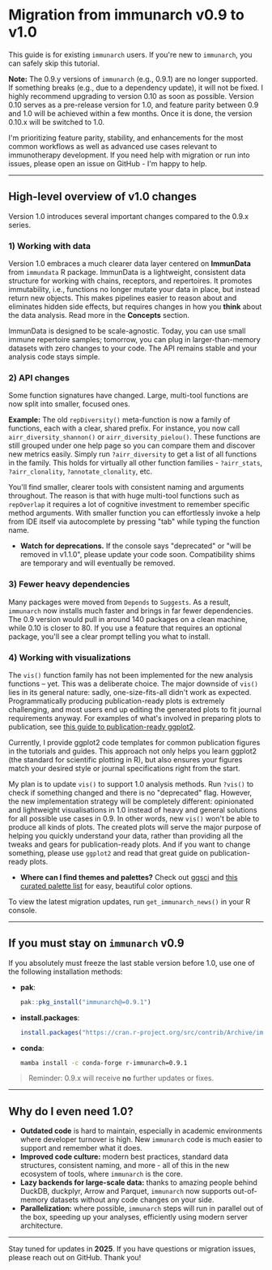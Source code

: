 # Migration from immunarch v0.9 to v1.0

This guide is for existing `immunarch` users. If you're new to `immunarch`, you can safely skip this tutorial.

**Note:** The 0.9.y versions of `immunarch` (e.g., 0.9.1) are no longer supported. If something breaks (e.g., due to a dependency update), it will not be fixed. I highly recommend upgrading to version 0.10 as soon as possible. Version 0.10 serves as a pre-release version for 1.0, and feature parity between 0.9 and 1.0 will be achieved within a few months. Once it is done, the version 0.10.x will be switched to 1.0.

I'm prioritizing feature parity, stability, and enhancements for the most common workflows as well as advanced use cases relevant to immunotherapy development. If you need help with migration or run into issues, please open an issue on GitHub - I'm happy to help.

---

## High-level overview of v1.0 changes

Version 1.0 introduces several important changes compared to the 0.9.x series.

### 1) Working with data

Version 1.0 embraces a much clearer data layer centered on **ImmunData** from `immundata` R package. ImmunData is a lightweight, consistent data structure for working with chains, receptors, and repertoires. It promotes immutability, i.e., functions no longer mutate your data in place, but instead return new objects. This makes pipelines easier to reason about and eliminates hidden side effects, but requires changes in how you **think** about the data analysis. Read more in the **Concepts** section.

ImmunData is designed to be scale-agnostic. Today, you can use small immune repertoire samples; tomorrow, you can plug in larger-than-memory datasets with zero changes to your code. The API remains stable and your analysis code stays simple.

### 2) API changes

Some function signatures have changed. Large, multi-tool functions are now split into smaller, focused ones.

**Example:** The old `repDiversity()` meta-function is now a family of functions, each with a clear, shared prefix. For instance, you now call `airr_diversity_shannon()` or `airr_diversity_pielou()`. These functions are still grouped under one help page so you can compare them and discover new metrics easily. Simply run `?airr_diversity` to get a list of all functions in the family. This holds for virtually all other function families - `?airr_stats`, `?airr_clonality`, `?annotate_clonality`, etc.

You'll find smaller, clearer tools with consistent naming and arguments throughout. The reason is that with huge multi-tool functions such as `repOverlap` it requires a lot of cognitive investment to remember specific method arguments. With smaller function you can effortlessly invoke a help from IDE itself via autocomplete by pressing "tab" while typing the function name.

* **Watch for deprecations.** If the console says "deprecated" or "will be removed in v1.1.0", please update your code soon. Compatibility shims are temporary and will eventually be removed.

### 3) Fewer heavy dependencies

Many packages were moved from `Depends` to `Suggests`. As a result, `immunarch` now installs much faster and brings in far fewer dependencies. The 0.9 version would pull in around 140 packages on a clean machine, while 0.10 is closer to 80. If you use a feature that requires an optional package, you'll see a clear prompt telling you what to install.

### 4) Working with visualizations

The `vis()` function family has not been implemented for the new analysis functions – yet. This was a deliberate choice. The major downside of `vis()` lies in its general nature: sadly, one-size-fits-all didn't work as expected. Programmatically producing publication-ready plots is extremely challenging, and most users end up editing the generated plots to fit journal requirements anyway. For examples of what's involved in preparing plots to publication, see [this guide to publication-ready ggplot2](https://github.com/CerrenRichards/ggplot2-for-publications).

Currently, I provide ggplot2 code templates for common publication figures in the tutorials and guides. This approach not only helps you learn ggplot2 (the standard for scientific plotting in R), but also ensures your figures match your desired style or journal specifications right from the start.

My plan is to update `vis()` to support 1.0 analysis methods. Run `?vis()` to check if something changed and there is no "deprecated" flag. However, the new implementation strategy will be completely different: opinionated and lightweight visualisations in 1.0 instead of heavy and general solutions for all possible use cases in 0.9. In other words, new `vis()` won't be able to produce all kinds of plots. The created plots will serve the major purpose of helping you quickly understand your data, rather than providing all the tweaks and gears for publication-ready plots. And if you want to change something, please use `ggplot2` and read that great guide on publication-ready plots.

* **Where can I find themes and palettes?** Check out [ggsci](https://cran.r-project.org/web/packages/ggsci/vignettes/ggsci.html) and [this curated palette list](https://emilhvitfeldt.github.io/r-color-palettes/) for easy, beautiful color options.

To view the latest migration updates, run `get_immunarch_news()` in your R console.

---

## If you must stay on `immunarch` v0.9

If you absolutely must freeze the last stable version before 1.0, use one of the following installation methods:

* **pak**:

  ```r
  pak::pkg_install("immunarch@=0.9.1")
  ```
* **install.packages**:

  ```r
  install.packages("https://cran.r-project.org/src/contrib/Archive/immunarch/immunarch_0.9.1.tar.gz", repos = NULL, type = "source")
  ```
* **conda**:

  ```bash
  mamba install -c conda-forge r-immunarch=0.9.1
  ```

> Reminder: 0.9.x will receive **no** further updates or fixes.

---

## Why do I even need 1.0?

* **Outdated code** is hard to maintain, especially in academic environments where developer turnover is high. New `immunarch` code is much easier to support and remember what it does.
* **Improved code culture:** modern best practices, standard data structures, consistent naming, and more - all of this in the new ecosystem of tools, where `immunarch` is the core.
* **Lazy backends for large-scale data:** thanks to amazing people behind DuckDB, duckplyr, Arrow and Parquet, `immunarch` now supports out-of-memory datasets without any code changes on your side.
* **Parallelization:** where possible, `immunarch` steps will run in parallel out of the box, speeding up your analyses, efficiently using modern server architecture.

---

Stay tuned for updates in **2025**. If you have questions or migration issues, please reach out on GitHub. Thank you!